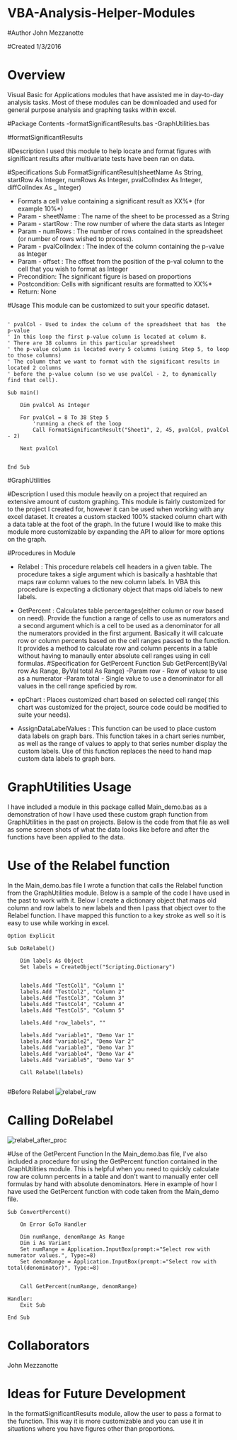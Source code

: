 # VBA-Analysis-Helper-Modules

#Author
John Mezzanotte

#Created
1/3/2016

# Overview
Visual Basic for Applications modules that have assisted me in day-to-day analysis tasks. Most of these modules can be downloaded and used for general purpose analysis and graphing tasks within excel.

#Package Contents 
-formatSignificantResults.bas
-GraphUtilities.bas


#formatSignificantResults 

#Description 
I used this module to help locate and format figures with significant results after multivariate tests have been ran on data. 

#Specifications 
Sub FormatSignificantResult(sheetName As String, startRow As Integer, numRows As Integer, pvalColIndex As Integer, diffColIndex As _     Integer)
- Formats a cell value containing a significant result as XX%* (for example 10%*)
- Param - sheetName : The name of the sheet to be processed as a String 
- Param - startRow : The row number of where the data starts as Integer
- Param - numRows : The number of rows contained in the spreadsheet (or number of rows wished to process). 
- Param - pvalColIndex : The index of the column containing the p-value as Integer 
- Param - offset : The offset from the position of the p-val column to the cell that you wish to format as Integer
- Precondition: The significant figure is based on proportions 
- Postcondition: Cells with significant results are formatted to XX%*
- Return: None

#Usage
This module can be customized to suit your specific dataset. 

```

' pvalCol - Used to index the column of the spreadsheet that has  the p-value
' In this loop the first p-value column is located at column 8. 
' There are 38 columns in this particular spreadsheet 
' the p-value column is located every 5 columns (using Step 5, to loop to those columns) 
' The column that we want to format with the significant results in located 2 columns 
' before the p-value column (so we use pvalCol - 2, to dynamically find that cell).

Sub main()

    Dim pvalCol As Integer
    
    For pvalCol = 8 To 38 Step 5
        'running a check of the loop
        Call FormatSignificantResult("Sheet1", 2, 45, pvalCol, pvalCol - 2)
        
    Next pvalCol
    

End Sub

```
#GraphUtilities

#Description 
I used this module heavily on a project that required an extensive amount of custom graphing. This module is fairly customized
for to the project I created for, however it can be used when working with any excel dataset. It creates a custom stacked 100% stacked column chart with a data table at the foot of the graph. In the future I would like to make this module more customizable by expanding the API to allow for more options on the graph. 

#Procedures in Module
- Relabel : This procedure relabels cell headers in a given table. The procedure takes a sigle argument which is basically a hashtable that maps raw column values to the new column labels. In VBA this procedure is expecting a dictionary object that maps old labels to new labels.

- GetPercent : Calculates table percentages(either column or row based on need). Provide the function a range of cells to use as numerators and a second argument which is a cell to be used as a denominator for all the numerators provided in the first argument. Basically it will calcuate row or column percents based on the cell ranges passed to the function. It provides a method to calculate row and column percents in a table without having to manaully enter absolute cell ranges using in cell formulas.
#Specification for GetPercent Function
Sub GetPercent(ByVal row As Range, ByVal total As Range)
-Param row - Row of valuse to use as a numerator 
-Param total - Single value to use a denominator for all values in the cell range speficied by row.

- epChart : Places customized chart based on selected cell range( this chart was customized for the project, source code could be modified to suite your needs). 

- AssignDataLabelValues : This function can be used to place custom data labels on graph bars. This function takes in a chart series number, as well as the range of values to apply to that series number display the custom labels. Use of this function replaces the need to hand map custom data labels to graph bars.

# GraphUtilities Usage
I have included a module in this package called Main_demo.bas as a demonstration of how I have used these custom graph function from GraphUtilities in the past on projects. Below is the code from that file as well as some screen shots of what the data looks like before and after the functions have been applied to the data. 

# Use of the Relabel function 
In the Main_demo.bas file I wrote a function that calls the Relabel function from the GraphUtilities module. Below is a sample of the code I have used in the past to work with it. Below I create a dictionary object that maps old column and row labels to new labels and then I pass that object over to the Relabel function. I have mapped this function to a key stroke as well so it is easy to use while working in excel. 

```
Option Explicit

Sub DoRelabel()
    
    Dim labels As Object
    Set labels = CreateObject("Scripting.Dictionary")
    
    
    labels.Add "TestCol1", "Column 1"
    labels.Add "TestCol2", "Column 2"
    labels.Add "TestCol3", "Column 3"
    labels.Add "TestCol4", "Column 4"
    labels.Add "TestCol5", "Column 5"
    
    labels.Add "row_labels", ""
    
    labels.Add "variable1", "Demo Var 1"
    labels.Add "variable2", "Demo Var 2"
    labels.Add "variable3", "Demo Var 3"
    labels.Add "variable4", "Demo Var 4"
    labels.Add "variable5", "Demo Var 5"
    
    Call Relabel(labels)


```
#Before Relabel 
![relabel_raw](https://cloud.githubusercontent.com/assets/11713216/18944259/4c0b2ffa-85d9-11e6-9abc-b18ca1b9ece7.png)

# Calling DoRelabel
![relabel_after_proc](https://cloud.githubusercontent.com/assets/11713216/18944395/333d665e-85da-11e6-8669-a6b831910af2.png)


#Use of the GetPercent Function
In the Main_demo.bas file, I've also included a procedure for using the GetPercent function contained in the GraphUtilities module. This is helpful when you need to quickly calculate row are column percents in a table and don't want to manually enter cell formulas by hand with absolute denominators. Here in example of how I have used the GetPercent function with code taken from the Main_demo file.

```
Sub ConvertPercent()
    
    On Error GoTo Handler
    
    Dim numRange, denomRange As Range
    Dim i As Variant
    Set numRange = Application.InputBox(prompt:="Select row with numerator values.", Type:=8)
    Set denomRange = Application.InputBox(prompt:="Select row with total(denominator)", Type:=8)
    

    Call GetPercent(numRange, denomRange)

Handler:
    Exit Sub
    
End Sub

```


# Collaborators 
John Mezzanotte 

# Ideas for Future Development 
In the formatSignificantResults module, allow the user to pass a format to the function. This way it is more customizable and you 
can use it in situations where you have figures other than proportions.
